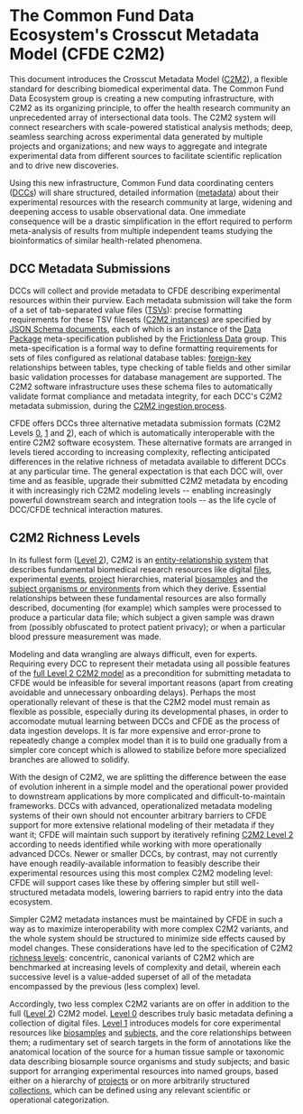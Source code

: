 # The Common Fund Data Ecosystem's Crosscut Metadata Model (CFDE C2M2)

This document introduces the Crosscut Metadata Model
([C2M2](../CFDE-glossary.md#C2M2)), a
flexible standard for describing biomedical experimental
data. The Common Fund Data Ecosystem group is creating a new
computing infrastructure, with C2M2 as its organizing principle,
to offer the health research community an unprecedented
array of intersectional data tools. The C2M2 system will
connect researchers with scale-powered statistical analysis
methods; deep, seamless searching across experimental data generated by
multiple projects and organizations; and new ways to aggregate
and integrate experimental data from different sources to
facilitate scientific replication and to drive new discoveries.

Using this new infrastructure, Common Fund data coordinating centers
([DCCs](../CFDE-glossary.md#DCC)) will
share structured, detailed information ([metadata](../CFDE-glossary.md#metadata))
about their experimental resources with the research
community at large, widening and deepening access to usable
observational data. One immediate
consequence will be a drastic simplification in the
effort required to perform meta-analysis of results from
multiple independent teams studying the bioinformatics of
similar health-related phenomena.

## DCC Metadata Submissions

DCCs will collect and provide metadata to CFDE describing
experimental resources within their purview. Each metadata
submission will take the form of a set of tab-separated
value files
([TSVs](../CFDE-glossary.md#TSV)): precise formatting requirements for these
TSV filesets ([C2M2 instances](../CFDE-glossary.md#c2m2-instance)) are specified by
[JSON Schema documents](../draft-C2M2_JSON_Schema_datapackage_specs/),
each of which is an instance of the
[Data Package](http://frictionlessdata.io/docs/data-package/)
meta-specification published by the
[Frictionless Data](http://frictionlessdata.io/)
group. This meta-specification is a formal way to
define formatting requirements for sets of files
configured as relational database tables: [foreign-key](../CFDE-glossary.md#foreign-key)
relationships between tables, type checking of table fields
and other similar basic validation processes for database
management are supported. The C2M2 software infrastructure uses these schema
files to automatically validate format compliance and metadata integrity,
for each DCC's C2M2 metadata submission, during the
[C2M2 ingestion process](../CFDE-glossary.md#C2M2-ingestion-process).

CFDE offers DCCs three alternative metadata submission
formats (C2M2 Levels [0](./001-C2M2-LEVEL-0.md), [1](./002-C2M2-LEVEL-1.md) and
[2](./003-C2M2-LEVEL-2.md)), each of which is automatically
interoperable with the entire C2M2 software ecosystem. These
alternative formats are arranged in levels tiered according
to increasing complexity, reflecting anticipated differences in
the relative richness of metadata available to different DCCs at
any particular time. The general expectation is that each DCC will,
over time and as feasible, upgrade their submitted C2M2 metadata
by encoding it with increasingly rich C2M2 modeling levels -- enabling
increasingly powerful downstream search and integration tools -- as
the life cycle of DCC/CFDE technical interaction matures.

## C2M2 Richness Levels

In its fullest form ([Level 2](./003-C2M2-LEVEL-2.md)),
C2M2 is an [entity-relationship system](../CFDE-glossary.md#entity-relationship-model)
that describes fundamental biomedical research resources
like digital [files](../CFDE-glossary.md#file),
experimental [events](../CFDE-glossary.md#event),
[project](../CFDE-glossary.md#project) hierarchies,
material [biosamples](../CFDE-glossary.md#biosample)
and the [subject organisms or environments](../CFDE-glossary.md#subject)
from which they derive. Essential relationships between these
fundamental resources are also formally described, documenting
(for example) which samples were processed to produce a
particular data file; which subject a given sample was
drawn from (possibly obfuscated to protect patient privacy); or when
a particular blood pressure measurement was made.

Modeling and data wrangling are always difficult, even for
experts. Requiring every DCC to represent their metadata using
all possible features of the [full Level 2 C2M2
model](./003-C2M2-LEVEL-2.md)
as a precondition for submitting metadata to CFDE would
be infeasible for several important reasons (apart from
creating avoidable and unnecessary onboarding delays).
Perhaps the most operationally relevant of these is that
the C2M2 model must remain as flexible as possible, especially
during its developmental phases, in order to accomodate mutual learning
between DCCs and CFDE as the process of data ingestion
develops. It is far more expensive and error-prone to
repeatedly change a complex model than it is to build
one gradually from a simpler core concept which is allowed
to stabilize before more specialized branches are allowed
to solidify.

With the design of C2M2, we are splitting the difference
between the ease of evolution inherent in a simple model and
the operational power provided to downstream applications by more
complicated and difficult-to-maintain frameworks.
DCCs with advanced, operationalized metadata modeling
systems of their own should not encounter arbitrary
barriers to CFDE support for more extensive relational
modeling of their metadata if they want it; CFDE will
maintain such support by iteratively refining
[C2M2 Level 2](./003-C2M2-LEVEL-2.md)
according to needs identified while working with
more operationally advanced DCCs. Newer or smaller DCCs, by contrast, may
not currently have enough readily-available information
to feasibly describe their experimental resources using this
most complex C2M2 modeling level: CFDE will support
cases like these by offering simpler but still well-structured
metadata models, lowering barriers to rapid entry into
the data ecosystem.

Simpler C2M2 metadata instances must be maintained by
CFDE in such a way as to maximize interoperability with
more complex C2M2 variants, and the whole system should be
structured to minimize side effects caused by model
changes. These considerations have led to the
specification of C2M2 [richness levels](../CFDE-glossary.md#richness-levels):
concentric, canonical variants of C2M2 which are benchmarked at
increasing levels of complexity and detail, wherein each successive
level is a value-added superset of all of the metadata
encompassed by the previous (less complex) level.

Accordingly, two less complex C2M2 variants are on offer
in addition to the full ([Level 2](./003-C2M2-LEVEL-2.md)) C2M2 model.
[Level 0](./001-C2M2-LEVEL-0.md) describes truly basic metadata defining
a collection of digital files. [Level 1](./002-C2M2-LEVEL-1.md) introduces models
for core experimental resources like [biosamples](../CFDE-glossary.md#biosample)
and [subjects](../CFDE-glossary.md#subject), and the core
relationships between them; a rudimentary set of search targets
in the form of annotations like the anatomical location of
the source for a human tissue sample or taxonomic data describing
biosample source organisms and study subjects; and basic support for arranging
experimental resources into named groups, based either on a
hierarchy of [projects](../CFDE-glossary.md#project)
or on more arbitrarily structured
[collections](../CFDE-glossary.md#collection), which can
be defined using any relevant scientific or operational categorization.

